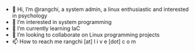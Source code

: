 - 👋 Hi, I’m @rangchi, a system admin, a linux enthusiastic and interested in psychology
- 👀 I’m interested in system programming
- 🌱 I’m currently learning IaC
- 💞️ I’m looking to collaborate on Linux programming projects
- 📫 How to reach me rangchi [at] l i v e [dot] c o m

<!---
rangchi/rangchi is a ✨ special ✨ repository because its `README.md` (this file) appears on your GitHub profile.
You can click the Preview link to take a look at your changes.
--->
